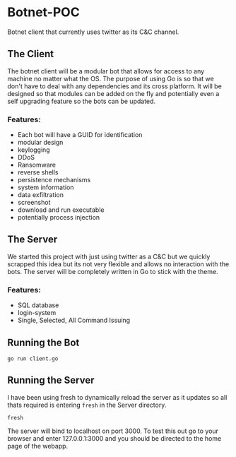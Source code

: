 # Botnet-POC
Botnet client that currently uses twitter as its C&C channel. 

## The Client

The botnet client will be a modular bot that allows for access to any machine no matter what the OS. The purpose of using Go is so that we don't have to deal with any dependencies and its cross platform. It will be designed so that modules can be added on the fly and potentially even a self upgrading feature so the bots can be updated.

### Features:
- Each bot will have a GUID for identification 
- modular design
- keylogging
- DDoS
- Ransomware
- reverse shells
- persistence mechanisms
- system information
- data exfiltration
- screenshot
- download and run executable
- potentially process injection

## The Server

We started this project with just using twitter as a C&C but we quickly scrapped this idea but its not very flexible and allows no interaction with the bots. The server will be completely written in Go to stick with the theme. 

### Features:
- SQL database
- login-system
- Single, Selected, All Command Issuing

## Running the Bot

`go run client.go`

## Running the Server

I have been using fresh to dynamically reload the server as it updates so all thats required is entering `fresh` in the Server directory. 

`fresh`

The server will bind to localhost on port 3000. To test this out go to your browser and enter 127.0.0.1:3000 and you should be directed to the home page of the webapp. 
